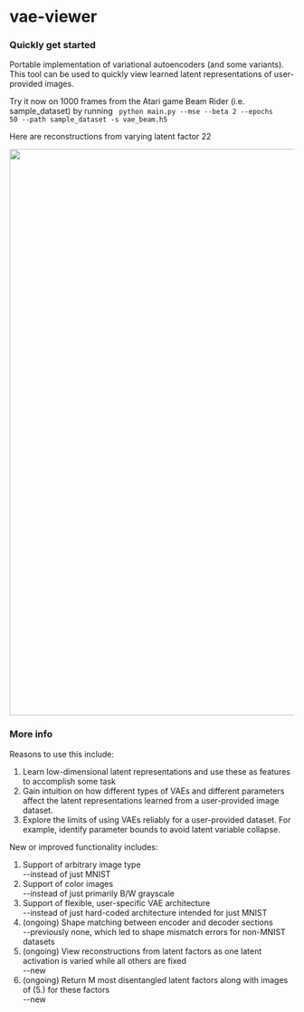 # vae-viewer
### Quickly get started
Portable implementation of variational autoencoders (and some variants). This tool can be used to quickly view learned latent representations of user-provided images.

Try it now on 1000 frames from the Atari game Beam Rider (i.e. sample_dataset) by running <code> python main.py --mse --beta 2 --epochs 50 --path sample_dataset -s vae_beam.h5 </code>

Here are reconstructions from varying latent factor 22

<img src="https://raw.githubusercontent.com/helloworldexpert/vae-viewer/master/mse_latent_22_beam.png" width="1000" />

### More info
Reasons to use this include:
1. Learn low-dimensional latent representations and use these as features to accomplish some task
2. Gain intuition on how different types of VAEs and different parameters affect the latent representations learned from a user-provided image dataset.
3. Explore the limits of using VAEs reliably for a user-provided dataset. For example, identify parameter bounds to avoid latent variable collapse.

New or improved functionality includes:
1. Support of arbitrary image type\
--instead of just MNIST
2. Support of color images\
--instead of just primarily B/W grayscale
3. Support of flexible, user-specific VAE architecture\
--instead of just hard-coded architecture intended for just MNIST
4. (ongoing) Shape matching between encoder and decoder sections\
--previously none, which led to shape mismatch errors for non-MNIST datasets
5. (ongoing) View reconstructions from latent factors as one latent activation is varied while all others are fixed\
--new
6. (ongoing) Return M most disentangled latent factors along with images of (5.) for these factors\
--new
